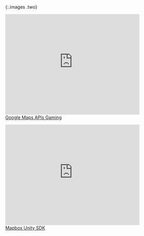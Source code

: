 ## &nbsp;
{:.images .two}

<!-- blank line -->
<p>
  <iframe width="420" height="315" src="https://www.youtube.com/embed/MJPvtx1zymk" frameborder="0" allowfullscreen></iframe>
  <br/>
  <span>
  <a target="_blank" href="https://www.youtube.com/watch?v=MJPvtx1zymk">
  Google Maps APIs Gaming
  </a>
  </span>
</p>
<p>
  <iframe width="420" height="315" src="https://www.youtube.com/embed/0MWmfsbm3-o" frameborder="0" allowfullscreen></iframe>
  <br/>
   <span>
    <a target="_blank" href="https://www.mapbox.com/unity/">
    Mapbox Unity SDK
    </a>
   </span>
</p>
<!-- blank line -->

